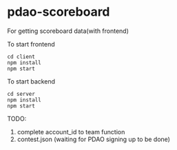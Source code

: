 # pdao-scoreboard

For getting scoreboard data(with frontend)

To start frontend
```
cd client
npm install
npm start
```

To start backend
```
cd server
npm install
npm start
```

TODO: 
1. complete account_id to team function
2. contest.json (waiting for PDAO signing up to be done)

